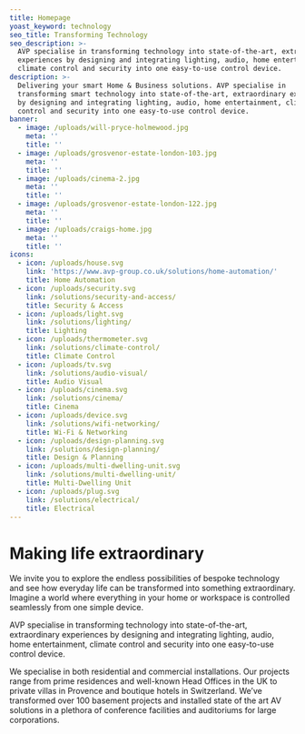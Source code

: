 ```yaml
---
title: Homepage
yoast_keyword: technology
seo_title: Transforming Technology
seo_description: >-
  AVP specialise in transforming technology into state-of-the-art, extraordinary
  experiences by designing and integrating lighting, audio, home entertainment,
  climate control and security into one easy-to-use control device.
description: >-
  Delivering your smart Home & Business solutions. AVP specialise in
  transforming smart technology into state-of-the-art, extraordinary experiences
  by designing and integrating lighting, audio, home entertainment, climate
  control and security into one easy-to-use control device.
banner:
  - image: /uploads/will-pryce-holmewood.jpg
    meta: ''
    title: ''
  - image: /uploads/grosvenor-estate-london-103.jpg
    meta: ''
    title: ''
  - image: /uploads/cinema-2.jpg
    meta: ''
    title: ''
  - image: /uploads/grosvenor-estate-london-122.jpg
    meta: ''
    title: ''
  - image: /uploads/craigs-home.jpg
    meta: ''
    title: ''
icons:
  - icon: /uploads/house.svg
    link: 'https://www.avp-group.co.uk/solutions/home-automation/'
    title: Home Automation
  - icon: /uploads/security.svg
    link: /solutions/security-and-access/
    title: Security & Access
  - icon: /uploads/light.svg
    link: /solutions/lighting/
    title: Lighting
  - icon: /uploads/thermometer.svg
    link: /solutions/climate-control/
    title: Climate Control
  - icon: /uploads/tv.svg
    link: /solutions/audio-visual/
    title: Audio Visual
  - icon: /uploads/cinema.svg
    link: /solutions/cinema/
    title: Cinema
  - icon: /uploads/device.svg
    link: /solutions/wifi-networking/
    title: Wi-Fi & Networking
  - icon: /uploads/design-planning.svg
    link: /solutions/design-planning/
    title: Design & Planning
  - icon: /uploads/multi-dwelling-unit.svg
    link: /solutions/multi-dwelling-unit/
    title: Multi-Dwelling Unit
  - icon: /uploads/plug.svg
    link: /solutions/electrical/
    title: Electrical
---
```


# Making life extraordinary

We invite you to explore the endless possibilities of bespoke technology and see how everyday life can be transformed into something extraordinary. 
Imagine a world where everything in your home or workspace is controlled seamlessly from one simple device.

AVP specialise in transforming technology into state-of-the-art, extraordinary experiences by designing and integrating lighting, audio, home entertainment, climate control and security into one easy-to-use control device.

We specialise in both residential and commercial installations. Our projects range from prime residences and well-known Head Offices in the UK to private villas in Provence and boutique hotels in Switzerland. We’ve transformed over 100 basement projects and installed state of the art AV solutions in a plethora of conference facilities and auditoriums for large corporations.
